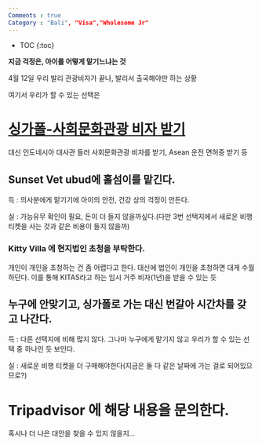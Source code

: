 ```yaml
---
Comments : true
Category : "Bali", "Visa","Wholesome Jr"
---
```


* TOC
{:toc}


**지금 걱정은, 아이를 어떻게 맡기느냐는 것**

4월 12일 우리 발리 관광비자가 끝나, 발리서 출국해야만 하는 상황

여기서 우리가 할 수 있는 선택은 

# [싱가폴-사회문화관광 비자 받기](https://ollagada.github.io/posts/%EC%8B%B1%EA%B0%80%ED%8F%B4%EC%84%9C-%EC%9D%B8%EB%8F%84%EB%84%A4%EC%8B%9C%EC%95%84-%EC%82%AC%ED%9A%8C%EB%AC%B8%ED%99%94%EB%B9%84%EC%9E%90-%EB%B0%9B%EA%B8%B0/)

대신 인도네시아 대사관 들러 사회문화관광 비자를 받기, Asean 운전 면허증 받기 등


## Sunset Vet ubud에 홀섬이를 맡긴다.

득 : 의사분에게 맡기기에 아이의 안전, 건강 상의 걱정이 안든다.

실 : 가능유무 확인이 필요, 돈이 더 들지 않을까싶다.(다만 3번 선택지에서 새로운 비행티켓을 사는 것과 같은 비용이 들지 않을까)

### Kitty Villa 에 현지법인 초청을 부탁한다.

개인이 개인을 초청하는 건 좀 어렵다고 한다.
대신에 법인이 개인을 초청하면 대게 수월하단다.
이를 통해 KITAS라고 하는 임시 거주 비자(1년)을 받을 수 있는 듯


## 누구에 안맞기고, 싱가폴로 가는 대신 번갈아 시간차를 갖고 나간다.

득 : 다른 선택지에 비해 많지 않다. 그나마 누구에게 맡기지 않고 우리가 할 수 있는 선택 중 하나인 듯 보인다.

실 : 새로운 비행 티켓을 더 구매해야한다(지금은 둘 다 같은 날짜에 가는 걸로 되어있으므로?)


# Tripadvisor 에 해당 내용을 문의한다.

혹시나 더 나은 대안을 찾을 수 있지 않을지...

